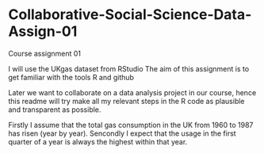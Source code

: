 # Collaborative-Social-Science-Data-Assign-01
Course assignment 01

I will use the UKgas dataset from RStudio
The aim of this assignment is to get familiar with the tools R and github

Later we want to collaborate on a data analysis project in our course, hence this readme will try make all my relevant steps in the R code as plausible and transparent as possible.

Firstly I assume that the total gas consumption in the UK from 1960 to 1987 has risen (year by year).
Sencondly I expect that the usage in the first quarter of a year is always the highest within that year.
